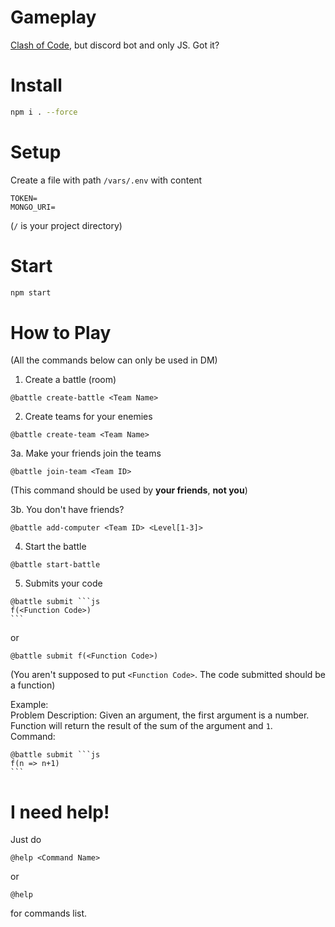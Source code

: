 # Gameplay
[Clash of Code](https://www.codingame.com/multiplayer/clashofcode), but discord bot and only JS. Got it?

# Install
```bash
npm i . --force
```

# Setup
Create a file with path `/vars/.env` with content
```
TOKEN=
MONGO_URI=
```
(`/` is your project directory)

# Start
```bash
npm start
```

# How to Play
(All the commands below can only be used in DM)

1. Create a battle (room)
```
@battle create-battle <Team Name>
```

2. Create teams for your enemies
```
@battle create-team <Team Name>
```

3a. Make your friends join the teams
```
@battle join-team <Team ID>
```
(This command should be used by **your friends**, **not you**)

3b. You don't have friends?
```
@battle add-computer <Team ID> <Level[1-3]>
```

4. Start the battle
```
@battle start-battle
```

5. Submits your code
```
@battle submit ```js
f(<Function Code>)
​```
```
or
```
@battle submit f(<Function Code>)
```
(You aren't supposed to put `<Function Code>`. The code submitted should be a function)

Example:<br />
Problem Description: Given an argument, the first argument is a number. Function will return the result of the sum of the argument and `1`.<br />
Command: <br />
```
@battle submit ```js
f(n => n+1)
​```
```

# I need help!
Just do
```
@help <Command Name>
```
or 
```
@help
```
for commands list.